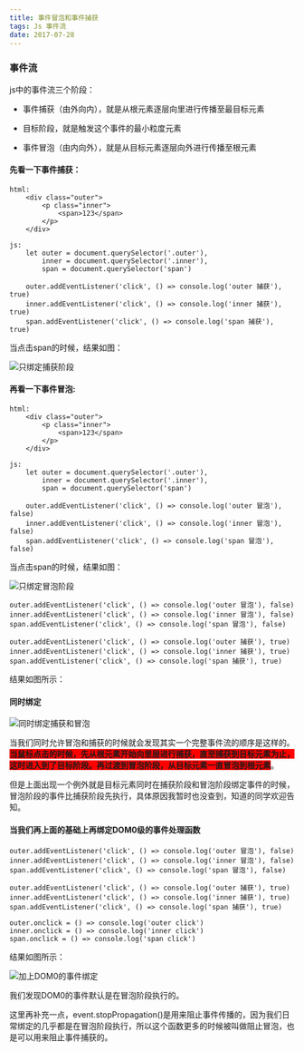 ```yaml
---
title: 事件冒泡和事件捕获
tags: Js 事件流
date: 2017-07-28
---
```

### 事件流
js中的事件流三个阶段：
    
 * 事件捕获（由外向内），就是从根元素逐层向里进行传播至最目标元素

 * 目标阶段，就是触发这个事件的最小粒度元素

 * 事件冒泡（由内向外），就是从目标元素逐层向外进行传播至根元素

#### 先看一下事件捕获：

    html:
        <div class="outer">
            <p class="inner">
                <span>123</span>
            </p>
        </div>

    js:
        let outer = document.querySelector('.outer'),
            inner = document.querySelector('.inner'),
            span = document.querySelector('span')

        outer.addEventListener('click', () => console.log('outer 捕获'), true)
        inner.addEventListener('click', () => console.log('inner 捕获'), true)
        span.addEventListener('click', () => console.log('span 捕获'), true)

当点击span的时候，结果如图：

![只绑定捕获阶段](http://7xrp7o.com1.z0.glb.clouddn.com/capture.png)

#### 再看一下事件冒泡:
    
    html:
        <div class="outer">
            <p class="inner">
                <span>123</span>
            </p>
        </div>

    js:
        let outer = document.querySelector('.outer'),
            inner = document.querySelector('.inner'),
            span = document.querySelector('span')

        outer.addEventListener('click', () => console.log('outer 冒泡'), false)
        inner.addEventListener('click', () => console.log('inner 冒泡'), false)
        span.addEventListener('click', () => console.log('span 冒泡'), false)

当点击span的时候，结果如图：

![只绑定冒泡阶段](http://7xrp7o.com1.z0.glb.clouddn.com/bubble.png)

    outer.addEventListener('click', () => console.log('outer 冒泡'), false)
    inner.addEventListener('click', () => console.log('inner 冒泡'), false)
    span.addEventListener('click', () => console.log('span 冒泡'), false)

    outer.addEventListener('click', () => console.log('outer 捕获'), true)
    inner.addEventListener('click', () => console.log('inner 捕获'), true)
    span.addEventListener('click', () => console.log('span 捕获'), true)

结果如图所示：

#### 同时绑定

![同时绑定捕获和冒泡](http://7xrp7o.com1.z0.glb.clouddn.com/together.png)

当我们同时允许冒泡和捕获的时候就会发现其实一个完整事件流的顺序是这样的。<strong style="background: red">当鼠标点击的时候，先从根元素开始向里层进行捕获，直至捕获到目标元素为止，这时进入到了目标阶段。再过渡到冒泡阶段，从目标元素一直冒泡到根元素</strong>。

但是上面出现一个例外就是目标元素同时在捕获阶段和冒泡阶段绑定事件的时候，冒泡阶段的事件比捕获阶段先执行，具体原因我暂时也没查到，知道的同学欢迎告知。

#### 当我们再上面的基础上再绑定DOM0级的事件处理函数

    outer.addEventListener('click', () => console.log('outer 冒泡'), false)
    inner.addEventListener('click', () => console.log('inner 冒泡'), false)
    span.addEventListener('click', () => console.log('span 冒泡'), false)

    outer.addEventListener('click', () => console.log('outer 捕获'), true)
    inner.addEventListener('click', () => console.log('inner 捕获'), true)
    span.addEventListener('click', () => console.log('span 捕获'), true)

    outer.onclick = () => console.log('outer click')
    inner.onclick = () => console.log('inner click')
    span.onclick = () => console.log('span click')

结果如图所示：

![加上DOM0的事件绑定](http://7xrp7o.com1.z0.glb.clouddn.com/DOM0.png)

我们发现DOM0的事件默认是在冒泡阶段执行的。

这里再补充一点，event.stopPropagation()是用来阻止事件传播的，因为我们日常绑定的几乎都是在冒泡阶段执行，所以这个函数更多的时候被叫做阻止冒泡，也是可以用来阻止事件捕获的。